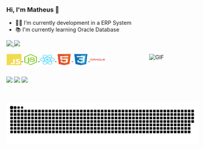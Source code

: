 ### Hi, I'm Matheus 👋

- 👨‍💻 I’m currently development in a ERP System 
- 📚 I'm currently learning Oracle Database

 <div>
  <a href="https://github.com/Matheus-web-prog">
  <img height="180em" src="https://github-readme-stats.vercel.app/api?username=Matheus-web-prog&show_icons=true&theme=jolly&include_all_commits=true&count_private=true"/>
  <img height="100em" src="https://github-readme-stats.vercel.app/api/top-langs/?username=Matheus-web-prog&layout=compact&langs_count=7&theme=jolly"/>
</div>
<div style="display: inline_block"><br>
  <img align="center" alt="Skill-Js" height="30" width="40" src="https://raw.githubusercontent.com/devicons/devicon/master/icons/javascript/javascript-plain.svg">
  <img align="center" alt="Skill-NodeJs" height="30" width="40" src="https://raw.githubusercontent.com/devicons/devicon/master/icons/nodejs/nodejs-original.svg">
  <img align="center" alt="Skill-React" height="30" width="40" src="https://raw.githubusercontent.com/devicons/devicon/master/icons/react/react-original.svg">
  <img align="center" alt="Skill-HTML" height="30" width="40" src="https://raw.githubusercontent.com/devicons/devicon/master/icons/html5/html5-original.svg">
  <img align="center" alt="Skill-CSS" height="30" width="40" src="https://raw.githubusercontent.com/devicons/devicon/master/icons/css3/css3-original.svg">
  <img align="center" alt="Skill-Oracle" height="30" width="40" src="https://raw.githubusercontent.com/devicons/devicon/master/icons/oracle/oracle-original.svg">
  <!--<img align="right" alt="Skill-yoda" src="https://cdn.discordapp.com/attachments/795358919417397249/825430589581688872/hi.gif">-->
  <img align="right" alt="GIF" src="https://i.picasion.com/pic91/282dfce8bba1264af14fb2582c321a3a.gif" width="128" height="128" border="0"/>
</div>
  
  ##
 
<div> 
  <a href="#" target="_blank"><img src="https://img.shields.io/badge/-Instagram-%23E4405F?style=for-the-badge&logo=instagram&logoColor=white" target="_blank"></a>
  <a href = "#"><img src="https://img.shields.io/badge/-Gmail-%23333?style=for-the-badge&logo=gmail&logoColor=white" target="_blank"><a>
  <a href="#" target="_blank"><img src="https://img.shields.io/badge/-LinkedIn-%230077B5?style=for-the-badge&logo=linkedin&logoColor=white" target="_blank"></a> 
 
  ![Snake animation](https://github.com/Matheus-web-prog/Matheus-web-prog/blob/output/github-contribution-grid-snake.svg)
 
</div>
